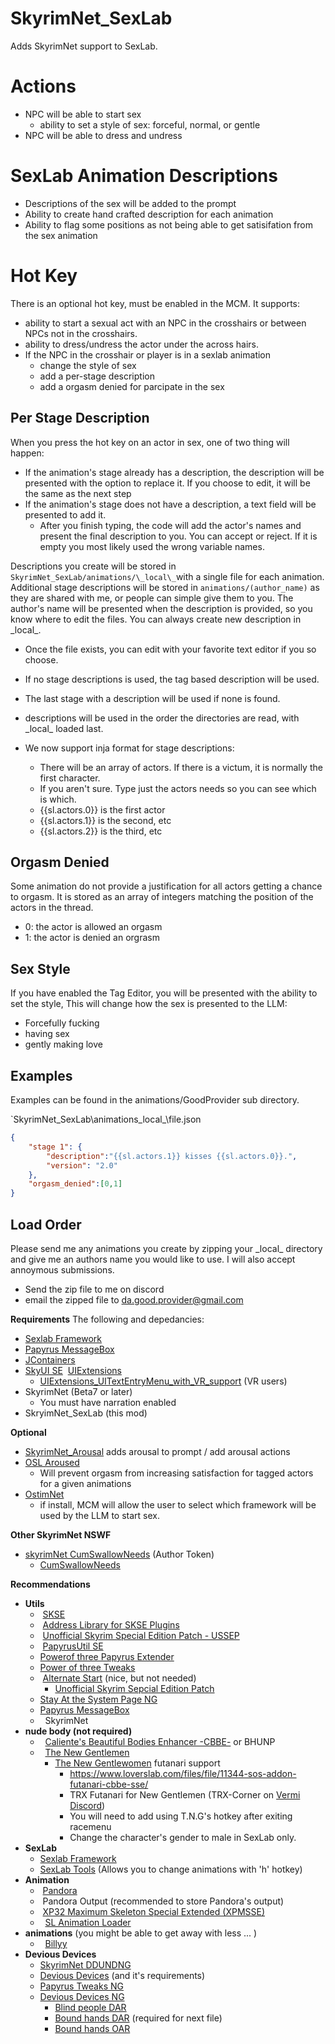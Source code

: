 # SkyrimNet_SexLab

Adds SkyrimNet support to SexLab.

# Actions 
- NPC will be able to start sex
  - ability to set a style of sex: forceful, normal, or gentle 
- NPC will be able to dress and undress

# SexLab Animation Descriptions 
- Descriptions of the sex will be added to the prompt
- Ability to create hand crafted description for each animation
- Ability to flag some positions as not being able to get satisifation from the sex animation

# Hot Key
There is an optional hot key, must be enabled in the MCM.  It supports: 
- ability to start a sexual act with an NPC in the crosshairs or between NPCs not in the crosshairs.
- ability to dress/undress the actor under the across hairs.
- If the NPC in the crosshair or player is in a sexlab animation 
  - change the style of sex 
  - add a per-stage description 
  - add a orgasm denied for parcipate in the sex 

## Per Stage Description 
When you press the hot key on an actor in sex, one of two thing will happen:
- If the animation's stage already has a description, the description will be presented with the option to replace it. If you choose to edit, it will be the same as the next step
- If the animation's stage does not have a description, a text field will be presented to add it. 
  - After you finish typing, the code will add the actor's names and present the final description to you.  You can accept or reject. If it is empty you most likely used the wrong variable names.

Descriptions you create will be stored in `SkyrimNet_SexLab/animations/\_local\_`with a single file for each animation. Additional stage descriptions will be stored in `animations/(author_name)` as they are shared with me, or people can simple give them to you.  The author's name will be presented when the description is provided, so you know where to edit the files. You can always create new description in \_local\_.

- Once the file exists, you can edit with your favorite text editor if you so choose.
- If no stage descriptions is used, the tag based description will be used. 
- The last stage with a description will be used if none is found.
- descriptions will be used in the order the directories are read, with \_local\_ loaded last.

- We now support inja format for stage descriptions:
  - There will be an array of actors.  If there is a victum, it is normally the first character.
  - If you aren't sure.  Type just the actors needs so you can see which is which.
  - {{sl.actors.0}} is the first actor 
  - {{sl.actors.1}} is the second, etc 
  - {{sl.actors.2}} is the third, etc 

## Orgasm Denied 
Some animation do not provide a justification for all actors getting a chance to orgasm.
It is stored as an array of integers matching the position of the actors in the thread. 
- 0: the actor is allowed an orgasm
- 1: the actor is denied an orgrasm 

## Sex Style 
If you have enabled the Tag Editor, you will be presented with the ability to set the style,
This will change how the sex is presented to the LLM:
- Forcefully fucking
- having sex
- gently making love

## Examples 
Examples can be found in the animations/GoodProvider sub directory.

`SkyrimNet_SexLab\animations\_local_\file.json
~~~json
{
    "stage 1": {
        "description":"{{sl.actors.1}} kisses {{sl.actors.0}}.",
        "version": "2.0"
    },
    "orgasm_denied":[0,1]
}
~~~

## Load Order
Please send me any animations you create by zipping your \_local\_ directory and give me an authors name you would like to use.  I will also accept annoymous submissions.

- Send the zip file to me on discord
- email the zipped file to da.good.provider@gmail.com 

**Requirements**
The following and depedancies:
- [Sexlab Framework](https://www.loverslab.com/files/category/228-sexlab-framework-se/)
- [Papyrus MessageBox](https://www.nexusmods.com/skyrimspecialedition/mods/83578)
- [JContainers](https://www.nexusmods.com/skyrimspecialedition/mods/16495)
- [SkyUI SE](https://www.nexusmods.com/skyrimspecialedition/mods/12604)
  [UIExtensions](https://www.nexusmods.com/skyrimspecialedition/mods/17561)
   - [UIExtensions_UITextEntryMenu_with_VR_support](https://github.com/mrowrpurr/UIExtensions_UITextEntryMenu_with_VR_support) (VR users)
- SkyrimNet (Beta7 or later)
   - You must have narration enabled
- SkryimNet_SexLab (this mod) 
 
**Optional**
- [SkyrimNet_Arousal](https://github.com/GoodProvider/SkyrimNet_Arousal) adds arousal to prompt / add arousal actions 
- [OSL Aroused](https://www.nexusmods.com/skyrimspecialedition/mods/65454)
   - Will prevent orgasm from increasing satisfaction for tagged actors for a given animations
- [OstimNet](https://github.com/tetherball88/OStimNet)
  - if install, MCM will allow the user to select which framework will be used by the LLM to start sex.  
        

**Other SkyrimNet NSWF**
- [skyrimNet CumSwallowNeeds](mods/SkyrimNet-CumSwallowNeeds.zip) (Author Token) 
   - [CumSwallowNeeds](https://www.loverslab.com/files/file/29763-cumswallowneedsaddon/)

**Recommendations**
- **Utils**
    -  [SKSE](https://skse.silverlock.org/)
    -  [Address Library for SKSE Plugins](https://www.nexusmods.com/skyrimspecialedition/mods/32444)
    -  [Unofficial Skyrim Special Edition Patch - USSEP](https://www.nexusmods.com/skyrimspecialedition/mods/266)
    -  [PapyrusUtil SE](https://www.nexusmods.com/skyrimspecialedition/mods/13048)
    -  [Powerof three Papyrus Extender](https://www.nexusmods.com/skyrimspecialedition/mods/22854)
    -  [Power of three Tweaks](https://www.nexusmods.com/skyrimspecialedition/mods/51073)
    -  [Alternate Start](https://www.nexusmods.com/skyrimspecialedition/mods/272) (nice, but not needed)
       - [Unofficial Skyrim Sepcial Edition Patch](https://www.nexusmods.com/skyrimspecialedition/mods/51073)
    -  [Stay At the System Page NG](https://www.nexusmods.com/skyrimspecialedition/mods/76927)
    -  [Papyrus MessageBox](https://www.nexusmods.com/skyrimspecialedition/mods/83578)
    -   SkyrimNet 
- **nude body (not required)**
    -   [Caliente's Beautiful Bodies Enhancer -CBBE-](https://www.nexusmods.com/skyrimspecialedition/mods/198) or BHUNP
    -   [The New Gentlemen](https://www.loverslab.com/files/file/5355-schlongs-of-skyrim-se/)
        - [The New Gentlewomen](https://www.nexusmods.com/skyrimspecialedition/mods/105649) futanari support
            - https://www.loverslab.com/files/file/11344-sos-addon-futanari-cbbe-sse/
            - TRX Futanari for New Gentlemen (TRX-Corner on [Vermi Discord](https://discord.gg/vermishub))
            - You will need to add using T.N.G's hotkey after exiting racemenu
            - Change the character's gender to male in SexLab only.
- **SexLab**
    -  [Sexlab Framework](https://www.loverslab.com/files/category/228-sexlab-framework-se/)
    -  [SexLab Tools](https://www.loverslab.com/files/file/10660-sexlab-tools-for-se-patched/) (Allows you to change animations with 'h' hotkey)
- **Animation**
    -  [Pandora](https://www.nexusmods.com/skyrimspecialedition/mods/133232)
    -  Pandora Output (recommended to store Pandora's output)
    -  [XP32 Maximum Skeleton Special Extended (XPMSSE)](https://www.nexusmods.com/skyrimspecialedition/mods/1988)
    -   [SL Animation Loader](https://www.loverslab.com/files/file/5328-sexlab-animation-loader-sse/)
- **animations** (you might be able to get away with less ... )
    -   [Billyy](https://www.loverslab.com/files/file/3999-billyys-slal-animations-2025-1-1/)
- **Devious Devices** 
    - [SkyrimNet DDUNDNG](https://github.com/naitro2010/SkyrimNet_UDNG/releases/download/alpha2/SkyrimNetDDUDNG.zip)
    - [Devious Devices](https://www.loverslab.com/files/file/5878-devious-devices-se/) (and it's requirements)
    - [Papyrus Tweaks NG](https://www.nexusmods.com/skyrimspecialedition/mods/77779)
    - [Devious Devices NG](https://www.loverslab.com/files/file/29779-devious-devices-ng/)
        - [Blind people DAR](https://www.nexusmods.com/skyrimspecialedition/mods/90947)
        - [Bound hands DAR](https://www.nexusmods.com/skyrimspecialedition/mods/89247) (required for next file) 
        - [Bound hands OAR](https://www.nexusmods.com/skyrimspecialedition/mods/143622?tab=files)

